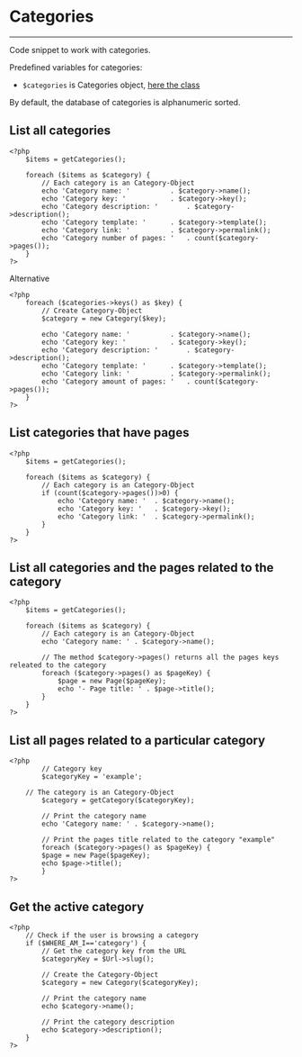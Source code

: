 # Categories
<!-- Position: 5 -->
---
Code snippet to work with categories.

Predefined variables for categories:
- `$categories` is Categories object, [here the class](https://github.com/bludit/bludit/blob/master/bl-kernel/categories.class.php)

<div class="note">
By default, the database of categories is alphanumeric sorted.
</div>

<h2 id="list-all-categories">List all categories</h2>

```
<?php
	$items = getCategories();

	foreach ($items as $category) {
		// Each category is an Category-Object
		echo 'Category name: '			. $category->name();
		echo 'Category key: ' 			. $category->key();
		echo 'Category description: ' 		. $category->description();
		echo 'Category template: ' 		. $category->template();
		echo 'Category link: ' 			. $category->permalink();
		echo 'Category number of pages: ' 	. count($category->pages());
	}
?>
```

Alternative

```
<?php
	foreach ($categories->keys() as $key) {
		// Create Category-Object
		$category = new Category($key);

		echo 'Category name: '			. $category->name();
		echo 'Category key: ' 			. $category->key();
		echo 'Category description: ' 		. $category->description();
		echo 'Category template: ' 		. $category->template();
		echo 'Category link: ' 			. $category->permalink();
		echo 'Category amount of pages: ' 	. count($category->pages());
	}
?>
```

<h2 id="list-categories-that-have-pages">List categories that have pages</h2>

```
<?php
	$items = getCategories();

	foreach ($items as $category) {
		// Each category is an Category-Object
		if (count($category->pages())>0) {
			echo 'Category name: '	. $category->name();
			echo 'Category key: ' 	. $category->key();
			echo 'Category link: ' 	. $category->permalink();
		}
	}
?>
```

<h2 id="list-all-categories-and-pages">List all categories and the pages related to the category</h2>

```
<?php
	$items = getCategories();

	foreach ($items as $category) {
		// Each category is an Category-Object
		echo 'Category name: ' . $category->name();

		// The method $category->pages() returns all the pages keys releated to the category
		foreach ($category->pages() as $pageKey) {
			$page = new Page($pageKey);
			echo '- Page title: ' . $page->title();
		}
	}
?>
```

<h2 id="list-all-pages-related-to-a-particular-category">List all pages related to a particular category</h2>

```
<?php
        // Category key
        $categoryKey = 'example';

	// The category is an Category-Object
        $category = getCategory($categoryKey);

        // Print the category name
        echo 'Category name: ' . $category->name();

        // Print the pages title related to the category "example"
        foreach ($category->pages() as $pageKey) {
		$page = new Page($pageKey);
		echo $page->title();
        }
?>
```

<h2 id="get-the-active-category">Get the active category</h2>

```
<?php
	// Check if the user is browsing a category
	if ($WHERE_AM_I=='category') {
		// Get the category key from the URL
		$categoryKey = $Url->slug();

		// Create the Category-Object
		$category = new Category($categoryKey);

		// Print the category name
		echo $category->name();

		// Print the category description
		echo $category->description();
	}
?>
```
